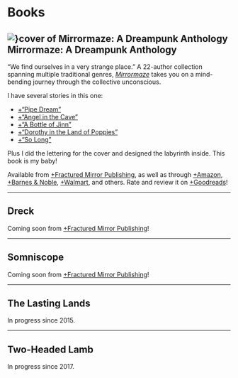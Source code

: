 # Books

## ![}cover of Mirrormaze: A Dreampunk Anthology](covers/mirrormaze) Mirrormaze: A Dreampunk Anthology

“We find ourselves in a very strange place.” A 22-author collection spanning multiple traditional genres, [*Mirrormaze*](https://whatisdreampunk.com/mirrormaze) takes you on a mind-bending journey through the collective unconscious.

I have several stories in this one:

- [+“Pipe Dream”](https://cliffjones.substack.com/p/pipe-dream)
- [+“Angel in the Cave”](https://cliffjones.substack.com/p/angel-in-the-cave)
- [+“A Bottle of Jinn”](https://cliffjones.substack.com/p/a-bottle-of-jinn)
- [+“Dorothy in the Land of Poppies”](https://cliffjones.substack.com/p/dorothy-in-the-land-of-poppies)
- [+“So Long”](https://cliffjones.substack.com/p/so-long)

Plus I did the lettering for the cover and designed the labyrinth inside. This book is my baby!

Available from [+Fractured Mirror Publishing](https://www.fracturedmirrorpublishing.com/product-page/mirrormaze-a-dreampunk-anthology), as well as through [+Amazon](https://www.amazon.com/Mirrormaze-Dreampunk-Cliff-Jones-Jr/dp/1735217131), [+Barnes & Noble](https://www.barnesandnoble.com/w/mirrormaze-cliff-jones/1138422743), [+Walmart](https://www.walmart.com/ip/Mirrormaze-A-Dreampunk-Anthology-Paperback-9781735217130/318621555), and others. Rate and review it on [+Goodreads](https://www.goodreads.com/book/show/55505086-mirrormaze)!

---

## Dreck

Coming soon from [+Fractured Mirror Publishing](https://www.fracturedmirrorpublishing.com/)!

---

## Somniscope

Coming soon from [+Fractured Mirror Publishing](https://www.fracturedmirrorpublishing.com/)!

---

## The Lasting Lands

In progress since 2015.

---

## Two-Headed Lamb

In progress since 2017.
